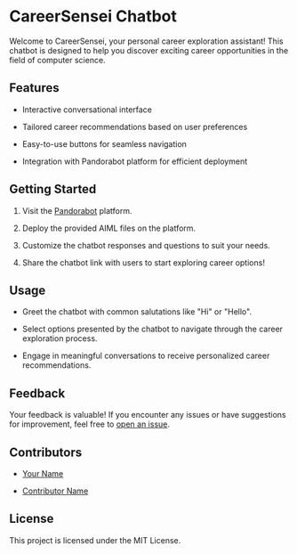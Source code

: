 CareerSensei Chatbot
====================

Welcome to CareerSensei, your personal career exploration assistant! This chatbot is designed to help you discover exciting career opportunities in the field of computer science.

Features
--------

*   Interactive conversational interface
    
*   Tailored career recommendations based on user preferences
    
*   Easy-to-use buttons for seamless navigation
    
*   Integration with Pandorabot platform for efficient deployment
    

Getting Started
---------------

1.  Visit the [Pandorabot](https://www.pandorabots.com/) platform.
    
2.  Deploy the provided AIML files on the platform.
    
3.  Customize the chatbot responses and questions to suit your needs.
    
4.  Share the chatbot link with users to start exploring career options!
    

Usage
-----

*   Greet the chatbot with common salutations like "Hi" or "Hello".
    
*   Select options presented by the chatbot to navigate through the career exploration process.
    
*   Engage in meaningful conversations to receive personalized career recommendations.
    

Feedback
--------

Your feedback is valuable! If you encounter any issues or have suggestions for improvement, feel free to [open an issue](https://github.com/yourusername/CareerSensei/issues).

Contributors
------------

*   [Your Name](https://github.com/yourusername)
    
*   [Contributor Name](https://github.com/contributorusername)
    

License
-------

This project is licensed under the MIT License.